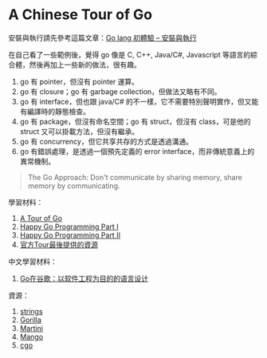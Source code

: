 A Chinese Tour of Go
====================

安裝與執行請先參考這篇文章：<a href="http://imazole.wordpress.com/2013/12/03/go-lang-part1/" target="_blank">Go lang 初體驗 – 安裝與執行</a>

在自己看了一些範例後，覺得 go 像是 C, C++, Java/C#, Javascript 等語言的綜合體，然後再加上一些新的做法，很有趣。        
1. go 有 pointer，但沒有 pointer 運算。       
2. go 有 closure；go 有 garbage collection，但做法又略有不同。         
3. go 有 interface，但也跟 java/C# 的不一樣，它不需要特別聲明實作，但又能有編譯時的靜態檢查。        
4. go 有 package，但沒有命名空間；go 有 struct，但沒有 class，可是他的 struct 又可以掛載方法，但沒有繼承。      
5. go 有 concurrency，但它共享共存的方式是透過溝通。    
6. go 有錯誤處理，是透過一個預先定義的 error interface，而非傳統意義上的異常機制。    

> The Go Approach: Don't communicate by sharing memory, share memory by communicating.

學習材料：      
1. <a href="http://tour.golang.org/" target="_blank">A Tour of Go</a>     
2. <a href="http://www.slideshare.net/c9s/happy-gopart1" target="_blank">Happy Go Programming Part I</a>      
3. <a href="http://www.slideshare.net/c9s/happy-go-programming-part-2" target="_blank">Happy Go Programming Part II</a>      
4. <a href="http://tour.golang.org/#72" target="_blank">官方Tour最後提供的資源</a>  

中文學習材料：      
1. <a href="http://blog.jobbole.com/36480/" target="_blank">Go在谷歌：以软件工程为目的的语言设计</a>     


資源：    
1. <a href="http://golang.org/pkg/strings/" target="_blank">strings</a>      
2. <a href="http://www.gorillatoolkit.org/" target="_blank">Gorilla</a>       
3. <a href="https://github.com/codegangsta/martini" target="_blank">Martini</a>      
4. <a href="https://github.com/paulbellamy/mango" target="_blank">Mango</a>    
5. <a href="http://golang.org/cmd/cgo/" target="_blank">cgo</a> 


